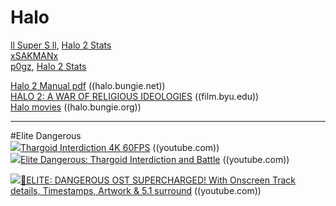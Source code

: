# Halo
[ll Super S ll][1], [Halo 2 Stats][bung]  
[xSAKMANx][2]  
[p0gz][3], [Halo 2 Stats][bung2]  


[1]: https://mixer.com/ll_super_s_ll  
[2]: https://mixer.com/xSAKMANx
[3]: https://mixer.com/p0gz

[bung]: https://halo.bungie.net/Stats/PlayerStatsHalo2.aspx?player=l+Super+S+l
[bung2]: https://halo.bungie.net/Stats/PlayerStatsHalo2.aspx?player=ll+P0gz+ll

[Halo 2 Manual pdf](https://halo.bungie.net/images/games/halo2/support/halo2manual_en.pdf) ((halo.bungie.net))  
[HALO 2: A WAR OF RELIGIOUS IDEOLOGIES](http://film.byu.edu/aperture/?p=312) ((film.byu.edu))  
[Halo movies](http://halo.bungie.org/movies.html) ((halo.bungie.org))  
<hr>

#Elite Dangerous  
<img src="https://youtube.com/favicon.ico">[Thargoid Interdiction 4K 60FPS](https://www.youtube.com/watch?v=jbCyGYu13y0) ((youtube.com))  
<img src="https://youtube.com/favicon.ico">[Elite Dangerous: Thargoid Interdiction and Battle](https://www.youtube.com/watch?v=qmALzqfhZdw)  ((youtube.com))  

<img src="https://youtube.com/favicon.ico">[🎼ELITE: DANGEROUS OST SUPERCHARGED! With Onscreen Track details, Timestamps, Artwork & 5.1 surround](https://www.youtube.com/watch?v=11NTaiI2yj0) ((youtube.com))  